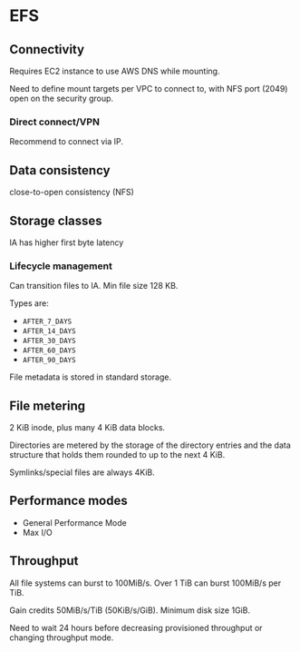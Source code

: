 # EFS

## Connectivity

Requires EC2 instance to use AWS DNS while mounting.

Need to define mount targets per VPC to connect to, with NFS port (2049) open on the security group.

### Direct connect/VPN

Recommend to connect via IP.

## Data consistency

close-to-open consistency (NFS)

## Storage classes

IA has higher first byte latency

### Lifecycle management

Can transition files to IA. Min file size 128 KB.

Types are:

- `AFTER_7_DAYS`
- `AFTER_14_DAYS`
- `AFTER_30_DAYS`
- `AFTER_60_DAYS`
- `AFTER_90_DAYS`

File metadata is stored in standard storage.

## File metering

2 KiB inode, plus many 4 KiB data blocks.

Directories are metered by the storage of the directory entries and the data structure that holds them rounded to up to the next 4 KiB.

Symlinks/special files are always 4KiB.

## Performance modes

- General Performance Mode
- Max I/O

## Throughput

All file systems can burst to 100MiB/s. Over 1 TiB can burst 100MiB/s per TiB.

Gain credits 50MiB/s/TiB (50KiB/s/GiB). Minimum disk size 1GiB.

Need to wait 24 hours before decreasing provisioned throughput or changing throughput mode.
